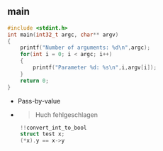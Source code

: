 
## main
```c
#include <stdint.h>
int main(int32_t argc, char** argv)
{
    printf("Number of arguments: %d\n",argc);
    for(int i = 0; i < argc; i++)
    {
        printf("Parameter %d: %s\n",i,argv[i]);
    }
    return 0;
}
```
- Pass-by-value
- > Huch fehlgeschlagen
```c
    !!convert_int_to_bool
    struct test x;
    (*x).y == x->y
```